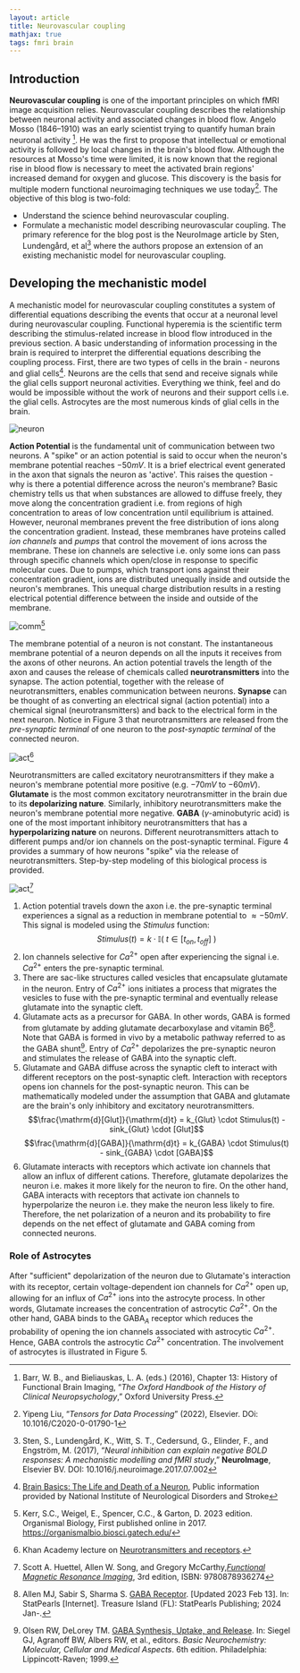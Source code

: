 ```yaml
---
layout: article
title: Neurovascular coupling
mathjax: true
tags: fmri brain
---
```

## Introduction

**Neurovascular coupling** is one of the important principles on which fMRI image acquisition relies. Neurovascular coupling describes the relationship between neuronal activity and associated changes in blood flow. Angelo Mosso (1846–1910) was an early scientist trying to quantify human brain neuronal activity [^3]. He was the first to propose that intellectual or emotional activity is followed by local changes in the brain's blood flow. Although the resources at Mosso's time were limited, it is now known that the regional rise in blood flow is necessary to meet the activated brain regions' increased demand for oxygen and glucose. This discovery is the basis for multiple modern functional neuroimaging techniques we use today[^2]. The objective of this blog is two-fold:
* Understand the science behind neurovascular coupling.
* Formulate a mechanistic model describing neurovascular coupling.
The primary reference for the blog post is the NeuroImage article by Sten, Lundengård, et al[^1] where the authors propose an extension of an existing mechanistic model for neurovascular coupling.

## Developing the mechanistic model
A mechanistic model for neurovascular coupling constitutes a system of differential equations describing the events that occur at a neuronal level during neurovascular coupling. Functional hyperemia is the scientific term describing the stimulus-related increase in blood flow introduced in the previous section. A basic understanding of information processing in the brain is required to interpret the differential equations describing the coupling process. First, there are two types of cells in the brain - neurons and glial cells[^4]. Neurons are the cells that send and receive signals while the glial cells support neuronal activities. Everything we think, feel and do would be impossible without the work of neurons and their support cells i.e. the glial cells. Astrocytes are the most numerous kinds of glial cells in the brain.

![neuron](/images/neuron.png)

**Action Potential** is the fundamental unit of communication between two neurons. A "spike" or an action potential is said to occur when the neuron's membrane potential reaches $-50mV$. It is a brief electrical event generated in the axon that signals the neuron as 'active'.  This raises the question - why is there a potential difference across the neuron's membrane? Basic chemistry tells us that when substances are allowed to diffuse freely, they move along the concentration gradient i.e. from regions of high concentration to areas of low concentration until equilibrium is attained. However, neuronal membranes prevent the free distribution of ions along the concentration gradient. Instead, these membranes have proteins called _ion channels_ and _pumps_ that control the movement of ions across the membrane. These ion channels are selective i.e. only some ions can pass through specific channels which open/close in response to specific molecular cues. Due to pumps, which transport ions against their concentration gradient, ions are distributed unequally inside and outside the neuron's membranes. This unequal charge distribution results in a resting electrical potential difference between the inside and outside of the membrane.

![comm](/images/comm.png)[^5]

The membrane potential of a neuron is not constant. The instantaneous membrane potential of a neuron depends on all the inputs it receives from the axons of other neurons. An action potential travels the length of the axon and causes the release of chemicals called **neurotransmitters** into the synapse. The action potential, together with the release of neurotransmitters, enables communication between neurons. **Synapse** can be thought of as converting an electrical signal (action potential) into a chemical signal (neurotransmitters) and back to the electrical form in the next neuron. Notice in Figure 3 that neurotransmitters are released from the _pre-synaptic terminal_ of one neuron to the _post-synaptic terminal_ of the connected neuron.

![act](/images/action.png)[^6]

Neurotransmitters are called excitatory neurotransmitters if they make a neuron's membrane potential more positive (e.g. $-70mV$ to $-60mV$). **Glutamate** is the most common excitatory neurotransmitter in the brain due to its **depolarizing nature**. Similarly, inhibitory neurotransmitters make the neuron's membrane potential more negative. **GABA** ($\gamma$-aminobutyric acid) is one of the most important inhibitory neurotransmitters that has a **hyperpolarizing nature** on neurons. Different neurotransmitters attach to different pumps and/or ion channels on the post-synaptic terminal. Figure 4 provides a summary of how neurons "spike" via the release of neurotransmitters. Step-by-step modeling of this biological process is provided.

![act](/images/main-pic.png)[^7]   

1. Action potential travels down the axon i.e. the pre-synaptic terminal experiences a signal as a reduction in membrane potential to $\approx -50mV$. This signal is modeled using the $Stimulus$ function:
   $$Stimulus(t) = k \cdot \mathbb{I}( \text{ } t \in [t_{on}, t_{off}] \text{ })$$
2. Ion channels selective for $Ca^{2+}$ open after experiencing the signal i.e. $Ca^{2+}$ enters the pre-synaptic terminal.
3. There are sac-like structures called vesicles that encapsulate glutamate in the neuron. Entry of $Ca^{2+}$ ions initiates a process that migrates the vesicles to fuse with the pre-synaptic terminal and eventually release glutamate into the synaptic cleft.
4. Glutamate acts as a precursor for GABA. In other words, GABA is formed from glutamate by adding glutamate decarboxylase and vitamin B6[^8]. Note that GABA is formed in vivo by a metabolic pathway referred to as the GABA shunt[^9]. Entry of $Ca^{2+}$ depolarizes the pre-synaptic neuron and stimulates the release of GABA into the synaptic cleft.
5. Glutamate and GABA diffuse across the synaptic cleft to interact with different receptors on the post-synaptic cleft. Interaction with receptors opens ion channels for the post-synaptic neuron. This can be mathematically modeled under the assumption that GABA and glutamate are the brain's only inhibitory and excitatory neurotransmitters.
   $$\frac{\mathrm{d}[Glut]}{\mathrm{d}t} = k_{Glut} \cdot Stimulus(t) - sink_{Glut} \cdot [Glut]$$
   $$\frac{\mathrm{d}[GABA]}{\mathrm{d}t} = k_{GABA} \cdot Stimulus(t) - sink_{GABA} \cdot [GABA]$$
6. Glutamate interacts with receptors which activate ion channels that allow an influx of different cations. Therefore, glutamate depolarizes the neuron i.e. makes it more likely for the neuron to fire. On the other hand, GABA interacts with receptors that activate ion channels to hyperpolarize the neuron i.e. they make the neuron less likely to fire. Therefore, the net polarization of a neuron and its probability to fire depends on the net effect of glutamate and GABA coming from connected neurons.

### Role of Astrocytes
After "sufficient" depolarization of the neuron due to Glutamate's interaction with its receptor, certain voltage-dependent ion channels for $Ca^{2+}$ open up, allowing for an influx of $Ca^{2+}$ ions into the astrocyte process. In other words, Glutamate increases the concentration of astrocytic $Ca^{2+}$. On the other hand, GABA binds to the $\mathrm{GABA}_{A}$ receptor which reduces the probability of opening the ion channels associated with astrocytic $Ca^{2+}$. Hence, GABA controls the astrocytic $Ca^{2+}$ concentration. The involvement of astrocytes is illustrated in Figure 5.
  

[^1]: Sten, S., Lundengård, K., Witt, S. T., Cedersund, G., Elinder, F., and Engström, M. (2017), “_Neural inhibition can explain negative BOLD responses: A mechanistic modelling and fMRI study_,” **NeuroImage**, Elsevier BV. DOI: 10.1016/j.neuroimage.2017.07.002
[^2]: Yipeng Liu, “_Tensors for Data Processing_” (2022), Elsevier. DOi: 10.1016/C2020-0-01790-1
[^3]: Barr, W. B., and Bieliauskas, L. A. (eds.) (2016), Chapter 13: History of Functional Brain Imaging,  “_The Oxford Handbook of the History of Clinical Neuropsychology_,” Oxford University Press.
[^4]: [Brain Basics: The Life and Death of a Neuron](https://www.ninds.nih.gov/health-information/public-education/brain-basics/brain-basics-life-and-death-neuron), Public information provided by National Institute of Neurological Disorders and Stroke
[^5]: Kerr, S.C., Weigel, E., Spencer, C.C., & Garton, D. 2023 edition. Organismal Biology, First published online in 2017. https://organismalbio.biosci.gatech.edu/
[^6]: Khan Academy lecture on [Neurotransmitters and receptors](https://www.khanacademy.org/science/biology/human-biology/neuron-nervous-system/a/neurotransmitters-their-receptors).
[^7]: Scott A. Huettel, Allen W. Song, and Gregory McCarthy,[_Functional Magnetic Resonance Imaging_](https://global.oup.com/ushe/product/functional-magnetic-resonance-imaging-9780878936274?cc=in&lang=en&q=sinauer), 3rd edition, ISBN: 9780878936274
[^8]: Allen MJ, Sabir S, Sharma S. [GABA Receptor](https://www.ncbi.nlm.nih.gov/books/NBK526124/). [Updated 2023 Feb 13]. In: StatPearls [Internet]. Treasure Island (FL): StatPearls Publishing; 2024 Jan-.
[^9]: Olsen RW, DeLorey TM. [GABA Synthesis, Uptake, and Release](https://www.ncbi.nlm.nih.gov/books/NBK27979/). In: Siegel GJ, Agranoff BW, Albers RW, et al., editors. _Basic Neurochemistry: Molecular, Cellular and Medical Aspects_. 6th edition. Philadelphia: Lippincott-Raven; 1999. 
